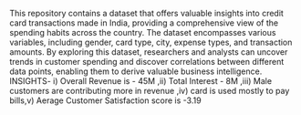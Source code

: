 This repository contains a dataset that offers valuable insights into credit card transactions made in India, providing a comprehensive view of the spending habits across the country. 
The dataset encompasses various variables, including gender, card type, city, expense types, and transaction amounts. 
By exploring this dataset, researchers and analysts can uncover trends in customer spending and discover correlations between different data points, enabling them to derive valuable business intelligence.
INSIGHTS- i) Overall Revenue is - 45M ,ii) Total Interest - 8M ,iii) Male customers are contributing more in revenue ,iv) card is used mostly to pay bills,v) Aerage Customer Satisfaction score is -3.19
